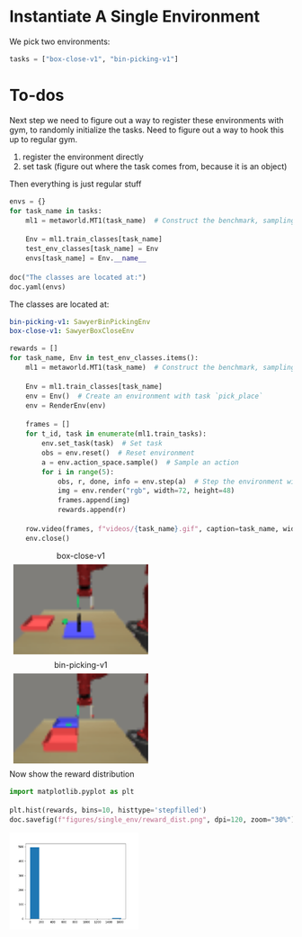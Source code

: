 
# Instantiate A Single Environment

We pick two environments:


```python
tasks = ["box-close-v1", "bin-picking-v1"]
```


# To-dos

Next step we need to figure out a way to register these environments
with gym, to randomly initialize the tasks.
Need to figure out a way to hook this up to regular gym.

1. register the environment directly
2. set task (figure out where the task comes from, because it is an object)

Then everything is just regular stuff


```python
envs = {}
for task_name in tasks:
    ml1 = metaworld.MT1(task_name)  # Construct the benchmark, sampling tasks

    Env = ml1.train_classes[task_name]
    test_env_classes[task_name] = Env
    envs[task_name] = Env.__name__

doc("The classes are located at:")
doc.yaml(envs)
```

The classes are located at:
```yaml
bin-picking-v1: SawyerBinPickingEnv
box-close-v1: SawyerBoxCloseEnv
```

```python
rewards = []
for task_name, Env in test_env_classes.items():
    ml1 = metaworld.MT1(task_name)  # Construct the benchmark, sampling tasks

    Env = ml1.train_classes[task_name]
    env = Env()  # Create an environment with task `pick_place`
    env = RenderEnv(env)

    frames = []
    for t_id, task in enumerate(ml1.train_tasks):
        env.set_task(task)  # Set task
        obs = env.reset()  # Reset environment
        a = env.action_space.sample()  # Sample an action
        for i in range(5):
            obs, r, done, info = env.step(a)  # Step the environment with the sampled
            img = env.render("rgb", width=72, height=48)
            frames.append(img)
            rewards.append(r)

    row.video(frames, f"videos/{task_name}.gif", caption=task_name, width=240, height=160)
    env.close()
```

<div style="flex-wrap:wrap; display:flex; flex-direction:row; item-align:center;"><div><div style="text-align: center">box-close-v1</div><img style="margin:0.5em;" src="videos/box-close-v1.gif" width="240" height="160"/></div><div><div style="text-align: center">bin-picking-v1</div><img style="margin:0.5em;" src="videos/bin-picking-v1.gif" width="240" height="160"/></div></div>
Now show the reward distribution

```python
import matplotlib.pyplot as plt

plt.hist(rewards, bins=10, histtype='stepfilled')
doc.savefig(f"figures/single_env/reward_dist.png", dpi=120, zoom="30%")
```

<img style="align-self:center; zoom:30%;" src="figures/single_env/reward_dist.png" width="None" height="None"/>
